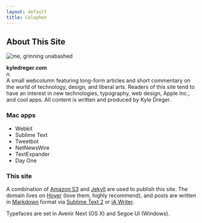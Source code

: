 ```yaml
---
layout: default
title: Colophon
---
```

## About This Site
![me, grinning unabashed]({{site.domain}}/public/cargo/kd.png)

**kyledreger.com**<br>
_n._<br>
A small webcolumn featuring long-form articles and short commentary on the world of technology, design, and liberal arts. Readers of this site tend to have an interest in new technologies, typography, web design, Apple Inc., and cool apps. All content is written and produced by Kyle Dreger.

### Mac apps
- Webkit
- Sublime Text
- Tweetbot
- NetNewsWire
- TextExpander
- Day One

### This site
A combination of [Amazon S3](http://aws.amazon.com/s3/) and [Jekyll](https://github.com/mojombo/jekyll) are used to publish this site. The domain lives on [Hover](http://hover.com) (love them, highly recommend), and posts are written in [Markdown](http://daringfireball.net/projects/markdown) format via [Sublime Text 2](http://sublimetext.com) or [iA Writer](http:iawriter.com).

Typefaces are set in Avenir Next (OS X) and Segoe UI (Windows).
